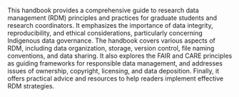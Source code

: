 This handbook provides a comprehensive guide to research data management (RDM) principles and practices for graduate students and research coordinators. It emphasizes the importance of data integrity, reproducibility, and ethical considerations, particularly concerning Indigenous data governance. The handbook covers various aspects of RDM, including data organization, storage, version control, file naming conventions, and data sharing. It also explores the FAIR and CARE principles as guiding frameworks for responsible data management, and addresses issues of ownership, copyright, licensing, and data deposition. Finally, it offers practical advice and resources to help readers implement effective RDM strategies.